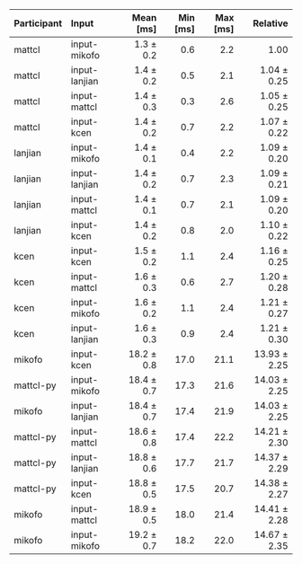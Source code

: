 | Participant | Input | Mean [ms] | Min [ms] | Max [ms] | Relative |
|:---|:---|---:|---:|---:|---:|
| mattcl | input-mikofo | 1.3 ± 0.2 | 0.6 | 2.2 | 1.00 |
| mattcl | input-lanjian | 1.4 ± 0.2 | 0.5 | 2.1 | 1.04 ± 0.25 |
| mattcl | input-mattcl | 1.4 ± 0.3 | 0.3 | 2.6 | 1.05 ± 0.25 |
| mattcl | input-kcen | 1.4 ± 0.2 | 0.7 | 2.2 | 1.07 ± 0.22 |
| lanjian | input-mikofo | 1.4 ± 0.1 | 0.4 | 2.2 | 1.09 ± 0.20 |
| lanjian | input-lanjian | 1.4 ± 0.2 | 0.7 | 2.3 | 1.09 ± 0.21 |
| lanjian | input-mattcl | 1.4 ± 0.1 | 0.7 | 2.1 | 1.09 ± 0.20 |
| lanjian | input-kcen | 1.4 ± 0.2 | 0.8 | 2.0 | 1.10 ± 0.22 |
| kcen | input-kcen | 1.5 ± 0.2 | 1.1 | 2.4 | 1.16 ± 0.25 |
| kcen | input-mattcl | 1.6 ± 0.3 | 0.6 | 2.7 | 1.20 ± 0.28 |
| kcen | input-mikofo | 1.6 ± 0.2 | 1.1 | 2.4 | 1.21 ± 0.27 |
| kcen | input-lanjian | 1.6 ± 0.3 | 0.9 | 2.4 | 1.21 ± 0.30 |
| mikofo | input-kcen | 18.2 ± 0.8 | 17.0 | 21.1 | 13.93 ± 2.25 |
| mattcl-py | input-mikofo | 18.4 ± 0.7 | 17.3 | 21.6 | 14.03 ± 2.25 |
| mikofo | input-lanjian | 18.4 ± 0.7 | 17.4 | 21.9 | 14.03 ± 2.25 |
| mattcl-py | input-mattcl | 18.6 ± 0.8 | 17.4 | 22.2 | 14.21 ± 2.30 |
| mattcl-py | input-lanjian | 18.8 ± 0.6 | 17.7 | 21.7 | 14.37 ± 2.29 |
| mattcl-py | input-kcen | 18.8 ± 0.5 | 17.5 | 20.7 | 14.38 ± 2.27 |
| mikofo | input-mattcl | 18.9 ± 0.5 | 18.0 | 21.4 | 14.41 ± 2.28 |
| mikofo | input-mikofo | 19.2 ± 0.7 | 18.2 | 22.0 | 14.67 ± 2.35 |
